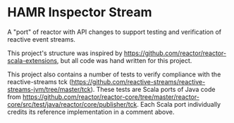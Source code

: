 # HAMR Inspector Stream

A "port" of reactor with API changes to support testing and verification of 
reactive event streams.

This project's structure was inspired by https://github.com/reactor/reactor-scala-extensions,
but all code was hand written for this project.


This project also contains a number of tests to verify compliance with the 
reactive-streams tck (https://github.com/reactive-streams/reactive-streams-jvm/tree/master/tck). These tests are Scala ports of Java code from
https://github.com/reactor/reactor-core/tree/master/reactor-core/src/test/java/reactor/core/publisher/tck.
Each Scala port individually credits its reference implementation in a comment above.